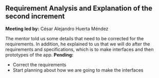 ## Requirement Analysis and Explanation of the second increment
**Meeting led by:** César Alejandro Huerta Méndez

The mentor told us some details that need to be corrected for the requirements. In addition, he explained to us that we will do after the requirements and specifications, which is to make interfaces and then prototypes of the app.
**Pending:**
- Correct the requirements
- Start planning about how we are going to make the interfaces
